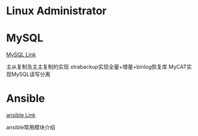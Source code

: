# Linux Administrator

# MySQL

[MySQL Link](mha-backup-mycat.md)

主从复制及主主复制的实现
xtrabackup实现全量+增量+binlog恢复库
MyCAT实现MySQL读写分离

# Ansible

[ansible Link](ansible-modules.md)

ansible常用模块介绍
